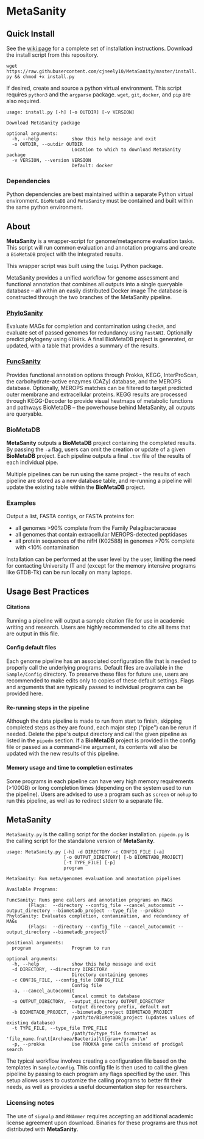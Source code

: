 # MetaSanity

## Quick Install
See the [wiki page](https://github.com/cjneely10/MetaSanity/wiki/2-Installation) for a complete set of installation instructions.
Download the install script from this repository.

`wget https://raw.githubusercontent.com/cjneely10/MetaSanity/master/install.py && chmod +x install.py`

If desired, create and source a python virtual environment.
This script requires `python3` and the `argparse` package. `wget`, `git`, `docker`, and `pip` are also required.


<pre><code>usage: install.py [-h] [-o OUTDIR] [-v VERSION]

Download MetaSanity package

optional arguments:
  -h, --help            show this help message and exit
  -o OUTDIR, --outdir OUTDIR
                        Location to which to download MetaSanity package
  -v VERSION, --version VERSION
                        Default: docker</code></pre>

### Dependencies

Python dependencies are best maintained within a separate Python virtual environment. `BioMetaDB` and `MetaSanity` must be contained and built within the same python environment. 

## About

**MetaSanity** is a wrapper-script for genome/metagenome evaluation tasks. This script will
run common evaluation and annotation programs and create a `BioMetaDB` project with the integrated results.

This wrapper script was built using the `luigi` Python package. 

MetaSanity provides a unified workflow for genome assessment and functional annotation that combines
all outputs into a single queryable database – all within an easily distributed Docker image
The database is constructed through the two branches of the MetaSanity pipeline.

### [PhyloSanity](PhyloSanity.md)
Evaluate MAGs for completion and contamination using `CheckM`, and evaluate set of passed genomes for redundancy using `FastANI`. Optionally predict phylogeny using `GTDBtk`. A final BioMetaDB project is generated, or updated, with a table that provides a summary of the results.

### [FuncSanity](FuncSanity.md)
Provides functional annotation options through Prokka, KEGG, InterProScan, the carbohydrate-active enzymes (CAZy) database, and the MEROPS database. Optionally, MEROPS matches can be filtered to target predicted outer membrane and extracellular proteins. KEGG results are processed through KEGG-Decoder to provide visual heatmaps of metabolic functions and pathways BioMetaDB – the powerhouse behind MetaSanity, all outputs are queryable.

### BioMetaDB

**MetaSanity** outputs a **BioMetaDB** project containing the completed results. By passing the `-a` flag, users can 
omit the creation or update of a given **BioMetaDB** project. Each pipeline outputs a final `.tsv` file of the results of
each individual pipe.

Multiple pipelines can be run using the same project - the results of each pipeline are stored as a new database table,
and re-running a pipeline will update the existing table within the **BioMetaDB** project.

### Examples 
Output a list, FASTA contigs, or FASTA proteins for:

- all genomes &gt;90% complete from the Family Pelagibacteraceae
- all genomes that contain extracellular MEROPS-detected peptidases
- all protein sequences of the nifH (K02588) in genomes &gt;70% complete with &lt;10% contamination

Installation can be performed at the user level by the user, limiting the need for contacting
University IT and (except for the memory intensive programs like GTDB-Tk) can be run locally
on many laptops.

## Usage Best Practices

#### Citations

Running a pipeline will output a sample citation file for use in academic writing and research.
Users are highly recommended to cite all items that are output in this file.

#### Config default files

Each genome pipeline has an associated configuration file that is needed to properly call the underlying programs.
Default files are available in the `Sample/Config` directory. To preserve these files for future use, users are recommended
to make edits only to copies of these default settings. Flags and arguments that are typically passed to individual programs
can be provided here.

#### Re-running steps in the pipeline

Although the data pipeline is made to run from start to finish, skipping completed steps as they are found, each major step 
("pipe") can be rerun if needed. Delete the pipe's output directory and call the given pipeline as listed in the `pipedm`
 section. If a **BioMetaDB** project is provided in the config file or passed as a command-line argument, its contents 
 will also be updated with the new results of this pipeline.

#### Memory usage and time to completion estimates

Some programs in each pipeline can have very high memory requirements (>100GB) or long completion times (depending on 
the system used to run the pipeline). Users are advised to use a program such as `screen` or `nohup` to run this pipeline, 
as well as to redirect stderr to a separate file.

## MetaSanity

`MetaSanity.py` is the calling script for the docker installation. `pipedm.py` is the calling script for the standalone version of **MetaSanity**. 

<pre><code>usage: MetaSanity.py [-h] -d DIRECTORY -c CONFIG_FILE [-a]
                     [-o OUTPUT_DIRECTORY] [-b BIOMETADB_PROJECT]
                     [-t TYPE_FILE] [-p]
                     program

MetaSanity:	Run meta/genomes evaluation and annotation pipelines

Available Programs:

FuncSanity: Runs gene callers and annotation programs on MAGs
		(Flags:  --directory --config_file --cancel_autocommit --output_directory --biometadb_project --type_file --prokka)
PhyloSanity: Evaluates completion, contamination, and redundancy of MAGs
		(Flags:  --directory --config_file --cancel_autocommit --output_directory --biometadb_project)

positional arguments:
  program               Program to run

optional arguments:
  -h, --help            show this help message and exit
  -d DIRECTORY, --directory DIRECTORY
                        Directory containing genomes
  -c CONFIG_FILE, --config_file CONFIG_FILE
                        Config file
  -a, --cancel_autocommit
                        Cancel commit to database
  -o OUTPUT_DIRECTORY, --output_directory OUTPUT_DIRECTORY
                        Output directory prefix, default out
  -b BIOMETADB_PROJECT, --biometadb_project BIOMETADB_PROJECT
                        /path/to/BioMetaDB_project (updates values of existing database)
  -t TYPE_FILE, --type_file TYPE_FILE
                        /path/to/type_file formatted as 'file_name.fna\t[Archaea/Bacteria]\t[gram+/gram-]\n'
  -p, --prokka          Use PROKKA gene calls instead of prodigal search</code></pre>

The typical workflow involves creating a configuration file based on the templates in `Sample/Config`. This config
file is then used to call the given pipeline by passing to each program any flags specified by the user. This setup
allows users to customize the calling programs to better fit their needs, as well as provides a useful documentation
step for researchers.
    
### Licensing notes

The use of `signalp` and `RNAmmer` requires accepting an additional academic license agreement upon download. Binaries for these
programs are thus not distributed with **MetaSanity**.
